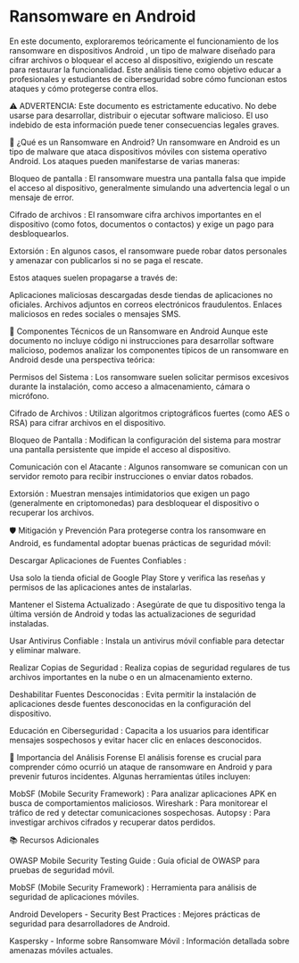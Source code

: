 # Ransomware en Android

En este documento, exploraremos teóricamente el funcionamiento de los ransomware en dispositivos Android , un tipo de malware diseñado para cifrar archivos o bloquear el acceso al dispositivo, exigiendo un rescate para restaurar la funcionalidad. Este análisis tiene como objetivo educar a profesionales y estudiantes de ciberseguridad sobre cómo funcionan estos ataques y cómo protegerse contra ellos.

⚠️ ADVERTENCIA: Este documento es estrictamente educativo. No debe usarse para desarrollar, distribuir o ejecutar software malicioso. El uso indebido de esta información puede tener consecuencias legales graves.

🎯 ¿Qué es un Ransomware en Android?
Un ransomware en Android es un tipo de malware que ataca dispositivos móviles con sistema operativo Android. Los ataques pueden manifestarse de varias maneras:

Bloqueo de pantalla : El ransomware muestra una pantalla falsa que impide el acceso al dispositivo, generalmente simulando una advertencia legal o un mensaje de error.

Cifrado de archivos : El ransomware cifra archivos importantes en el dispositivo (como fotos, documentos o contactos) y exige un pago para desbloquearlos.

Extorsión : En algunos casos, el ransomware puede robar datos personales y amenazar con publicarlos si no se paga el rescate.

Estos ataques suelen propagarse a través de:

Aplicaciones maliciosas descargadas desde tiendas de aplicaciones no oficiales.
Archivos adjuntos en correos electrónicos fraudulentos.
Enlaces maliciosos en redes sociales o mensajes SMS.

🔧 Componentes Técnicos de un Ransomware en Android
Aunque este documento no incluye código ni instrucciones para desarrollar software malicioso, podemos analizar los componentes típicos de un ransomware en Android desde una perspectiva teórica:

Permisos del Sistema :
Los ransomware suelen solicitar permisos excesivos durante la instalación, como acceso a almacenamiento, cámara o micrófono.

Cifrado de Archivos :
Utilizan algoritmos criptográficos fuertes (como AES o RSA) para cifrar archivos en el dispositivo.

Bloqueo de Pantalla :
Modifican la configuración del sistema para mostrar una pantalla persistente que impide el acceso al dispositivo.

Comunicación con el Atacante :
Algunos ransomware se comunican con un servidor remoto para recibir instrucciones o enviar datos robados.

Extorsión :
Muestran mensajes intimidatorios que exigen un pago (generalmente en criptomonedas) para desbloquear el dispositivo o recuperar los archivos.

🛡️ Mitigación y Prevención
Para protegerse contra los ransomware en Android, es fundamental adoptar buenas prácticas de seguridad móvil:

Descargar Aplicaciones de Fuentes Confiables :

Usa solo la tienda oficial de Google Play Store y verifica las reseñas y permisos de las aplicaciones antes de instalarlas.

Mantener el Sistema Actualizado :
Asegúrate de que tu dispositivo tenga la última versión de Android y todas las actualizaciones de seguridad instaladas.

Usar Antivirus Confiable :
Instala un antivirus móvil confiable para detectar y eliminar malware.

Realizar Copias de Seguridad :
Realiza copias de seguridad regulares de tus archivos importantes en la nube o en un almacenamiento externo.

Deshabilitar Fuentes Desconocidas :
Evita permitir la instalación de aplicaciones desde fuentes desconocidas en la configuración del dispositivo.

Educación en Ciberseguridad :
Capacita a los usuarios para identificar mensajes sospechosos y evitar hacer clic en enlaces desconocidos.

🌟 Importancia del Análisis Forense
El análisis forense es crucial para comprender cómo ocurrió un ataque de ransomware en Android y para prevenir futuros incidentes. Algunas herramientas útiles incluyen:

MobSF (Mobile Security Framework) : Para analizar aplicaciones APK en busca de comportamientos maliciosos.
Wireshark : Para monitorear el tráfico de red y detectar comunicaciones sospechosas.
Autopsy : Para investigar archivos cifrados y recuperar datos perdidos.

📚 Recursos Adicionales

OWASP Mobile Security Testing Guide : Guía oficial de OWASP para pruebas de seguridad móvil.

MobSF (Mobile Security Framework) : Herramienta para análisis de seguridad de aplicaciones móviles.

Android Developers - Security Best Practices : Mejores prácticas de seguridad para desarrolladores de Android.

Kaspersky - Informe sobre Ransomware Móvil : Información detallada sobre amenazas móviles actuales.
